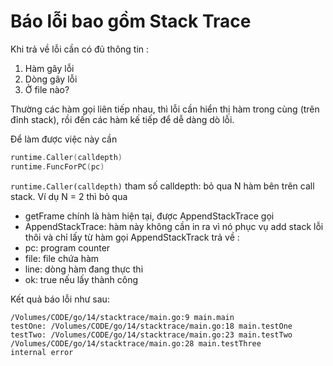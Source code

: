 # Báo lỗi bao gồm Stack Trace

Khi trả về lỗi cần có đủ thông tin :

1. Hàm gây lỗi
2. Dòng gây lỗi
3. Ở file nào?

Thường các hàm gọi liên tiếp nhau, thì lỗi cần hiển thị hàm trong cùng (trên đỉnh stack), rồi đến các hàm kế tiếp để dễ dàng dò lỗi.

Để làm được việc này cần 
```go
runtime.Caller(calldepth)
runtime.FuncForPC(pc)
```

`runtime.Caller(calldepth)`
tham số calldepth: bỏ qua N hàm bên trên call stack. Ví dụ N = 2 thì bỏ qua
- getFrame chính là hàm hiện tại, được AppendStackTrace gọi
- AppendStackTrace: hàm này không cần in ra vì nó phục vụ add stack lỗi thôi
và chỉ lấy từ hàm gọi AppendStackTrack
trả về :
- pc: program  counter
- file: file chứa hàm
- line: dòng hàm đang thực thi
- ok: true nếu lấy thành công

Kết quả báo lỗi như sau:
```
/Volumes/CODE/go/14/stacktrace/main.go:9 main.main
testOne: /Volumes/CODE/go/14/stacktrace/main.go:18 main.testOne
testTwo: /Volumes/CODE/go/14/stacktrace/main.go:23 main.testTwo
/Volumes/CODE/go/14/stacktrace/main.go:28 main.testThree
internal error
````
